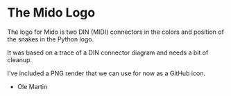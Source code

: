 <!--
SPDX-FileCopyrightText: 2020 Ole Martin Bjorndalen <ombdalen@gmail.com>

SPDX-License-Identifier: CC-BY-4.0
-->

# The Mido Logo

The logo for Mido is two DIN (MIDI) connectors in the colors and position of
the snakes in the Python logo.

It was based on a trace of a DIN connector diagram and needs a bit of cleanup.

I've included a PNG render that we can use for now as a GitHub icon.

- Ole Martin
